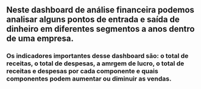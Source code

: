 ##   Neste dashboard de análise financeira podemos analisar alguns pontos de entrada e saída de dinheiro em diferentes segmentos a anos dentro de uma empresa.

###   Os indicadores importantes desse dashboard são: o total de receitas, o total de despesas, a amrgem de lucro, o total de receitas e despesas por cada componente e quais componentes podem aumentar ou diminuir as vendas. 
